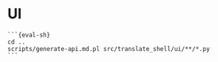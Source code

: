 # UI

````{eval-rst}
```{eval-sh}
cd ..
scripts/generate-api.md.pl src/translate_shell/ui/**/*.py
```
````
